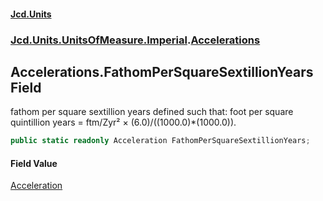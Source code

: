 #### [Jcd.Units](index.md 'index')
### [Jcd.Units.UnitsOfMeasure.Imperial](Jcd.Units.UnitsOfMeasure.Imperial.md 'Jcd.Units.UnitsOfMeasure.Imperial').[Accelerations](Accelerations.md 'Jcd.Units.UnitsOfMeasure.Imperial.Accelerations')

## Accelerations.FathomPerSquareSextillionYears Field

fathom per square sextillion years defined such that: foot per square quintillion years = ftm/Zyr² × (6.0)/((1000.0)*(1000.0)).

```csharp
public static readonly Acceleration FathomPerSquareSextillionYears;
```

#### Field Value
[Acceleration](Acceleration.md 'Jcd.Units.UnitTypes.Acceleration')